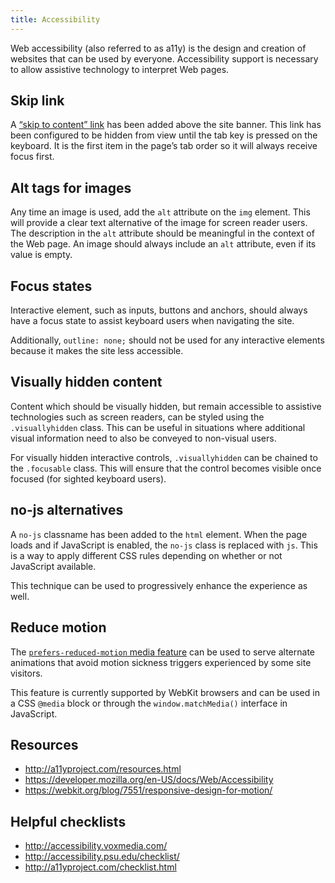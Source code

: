 ```yaml
---
title: Accessibility
---
```


Web accessibility (also referred to as a11y) is the design and creation of websites that can be used by everyone. Accessibility support is necessary to allow assistive technology to interpret Web pages.

## Skip link

A [“skip to content” link](http://a11yproject.com/posts/skip-nav-links/) has been added above the site banner. This link has been configured to be hidden from view until the tab key is pressed on the keyboard. It is the first item in the page’s tab order so it will always receive focus first.

## Alt tags for images

Any time an image is used, add the `alt` attribute on the `img` element. This will provide a clear text alternative of the image for screen reader users. The description in the `alt` attribute should be meaningful in the context of the Web page. An image should always include an `alt` attribute, even if its value is empty.

## Focus states

Interactive element, such as inputs, buttons and anchors, should always have a focus state to assist keyboard users when navigating the site.

Additionally, `outline: none;` should not be used for any interactive elements because it makes the site less accessible.

## Visually hidden content

Content which should be visually hidden, but remain accessible to assistive technologies such as screen readers, can be styled using the `.visuallyhidden` class. This can be useful in situations where additional visual information need to also be conveyed to non-visual users.

For visually hidden interactive controls, `.visuallyhidden` can be chained to the `.focusable` class. This will ensure that the control becomes visible once focused (for sighted keyboard users).

## no-js alternatives

A `no-js` classname has been added to the `html` element. When the page loads and if JavaScript is enabled, the `no-js` class is replaced with `js`. This is a way to apply different CSS rules depending on whether or not JavaScript available.

This technique can be used to progressively enhance the experience as well.

## Reduce motion

The [`prefers-reduced-motion` media feature](https://drafts.csswg.org/mediaqueries-5/#prefers-reduced-motion) can be used to serve alternate animations that avoid motion sickness triggers experienced by some site visitors.

This feature is currently supported by WebKit browsers and can be used in a CSS `@media` block or through the `window.matchMedia()` interface in JavaScript.

## Resources
* http://a11yproject.com/resources.html
* https://developer.mozilla.org/en-US/docs/Web/Accessibility
* https://webkit.org/blog/7551/responsive-design-for-motion/

## Helpful checklists
* http://accessibility.voxmedia.com/
* http://accessibility.psu.edu/checklist/
* http://a11yproject.com/checklist.html
